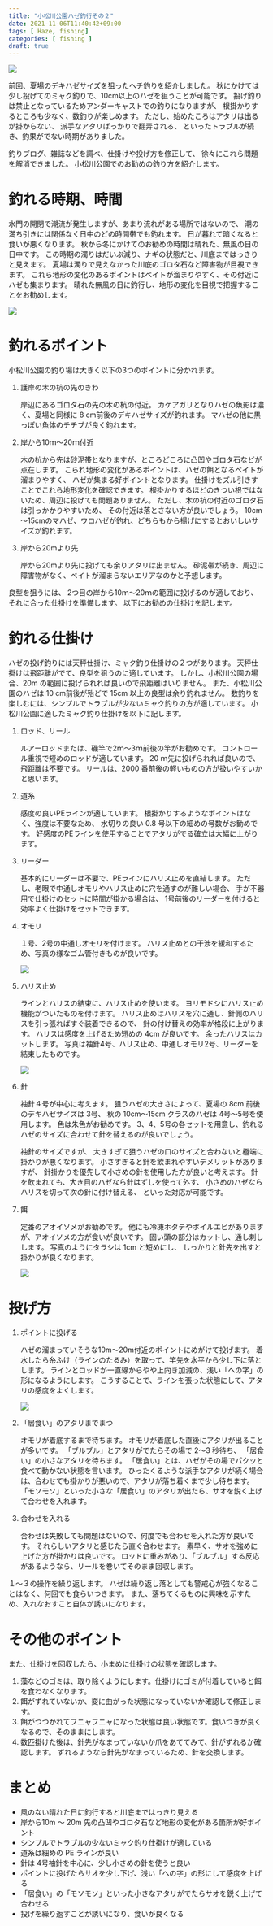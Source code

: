 ```yaml
---
title: "小松川公園ハゼ釣行その２"
date: 2021-11-06T11:40:42+09:00
tags: [ Haze, fishing]
categories: [ fishing ]
draft: true
---
```


![](2021-11-06-17-43-10.png)

前回、夏場のデキハゼサイズを狙ったヘチ釣りを紹介しました。
秋にかけては少し投げてのミャク釣りで、10cm以上のハゼを狙うことが可能です。
投げ釣りは禁止となっているためアンダーキャストでの釣りになりますが、
根掛かりするところも少なく、数釣りが楽しめます。
ただし、始めたころはアタリは出るが掛からない、
派手なアタリばっかりで翻弄される、
といったトラブルが続き、釣果がでない時期がありました。

釣りブログ、雑誌などを調べ、仕掛けや投げ方を修正して、
徐々にこれら問題を解消できました。
小松川公園でのお勧めの釣り方を紹介します。

# 釣れる時期、時間

水門の開閉で潮流が発生しますが、あまり流れがある場所ではないので、
潮の満ち引きには関係なく日中のどの時間帯でも釣れます。
日が暮れて暗くなると食いが悪くなります。
秋から冬にかけてのお勧めの時間は晴れた、無風の日の日中です。
この時期の濁りはだいぶ減り、ナギの状態だと、川底まではっきりと見えます。
夏場は濁りで見えなかった川底のゴロタ石など障害物が目視できます。
これら地形の変化のあるポイントはベイトが溜まりやすく、その付近にハゼも集まります。
晴れた無風の日に釣行し、地形の変化を目視で把握することをお勧めします。

![](2021-11-06-17-49-10.png)

# 釣れるポイント

小松川公園の釣り場は大きく以下の3つのポイントに分かれます。

1. 護岸の木の杭の先のきわ

   岸辺にあるゴロタ石の先の木の杭の付近。
   カケアガリとなりハゼの魚影は濃く、夏場と同様に 8 cm前後のデキハゼサイズが釣れます。
   マハゼの他に黒っぽい魚体のチチブが良く釣れます。

2. 岸から10ｍ～20ｍ付近

   木の杭から先は砂泥帯となりますが、ところどころに凸凹やゴロタ石などが点在します。
   こられ地形の変化があるポイントは、ハゼの餌となるベイトが溜まりやすく、
   ハゼが集まる好ポイントとなります。
   仕掛けをズル引きすことでこれら地形変化を確認できます。
   根掛かりするほどのきつい根ではないため、周辺に投げても問題ありません。
   ただし、木の杭の付近のゴロタ石は引っかかりやすいため、
   その付近は落とさない方が良いでしょう。
   10cm～15cmのマハゼ、ウロハゼが釣れ、どちらもから揚げにするとおいしいサイズが釣れます。

3. 岸から20mより先

    岸から20mより先に投げても余りアタリは出ません。
    砂泥帯が続き、周辺に障害物がなく、ベイトが溜まらないエリアなのかと予想します。

良型を狙うには、
2つ目の岸から10ｍ～20ｍの範囲に投げるのが適しており、
それに合った仕掛けを準備します。
以下にお勧めの仕掛けを記します。

# 釣れる仕掛け

ハゼの投げ釣りには天秤仕掛け、ミャク釣り仕掛けの２つがあります。
天秤仕掛けは飛距離がでて、良型を狙うのに適しています。
しかし、小松川公園の場合、20m の範囲に投げられれば良いので飛距離はいりません。
また、小松川公園のハゼは 10 cm前後が殆どで 15cm 以上の良型は余り釣れません。 
数釣りを楽しむには、シンプルでトラブルが少ないミャク釣りの方が適しています。
小松川公園に適したミャク釣り仕掛けを以下に記します。

1. ロッド、リール

   ルアーロッドまたは、磯竿で2ｍ～3ｍ前後の竿がお勧めです。
   コントロール重視で短めのロッドが適しています。
   20 ｍ先に投げられれば良いので、飛距離は不要です。
   リールは、2000 番前後の軽いものの方が扱いやすいかと思います。

2. 道糸

   感度の良いPEラインが適しています。
   根掛かりするようなポイントはなく、強度は不要なため、
   水切りの良い 0.8 号以下の細めの号数がお勧めです。
   好感度のPEラインを使用することでアタリがでる確立は大幅に上がります。

3. リーダー

   基本的にリーダーは不要で、PEラインにハリス止めを直結します。
   ただし、老眼で中通しオモリやハリス止めに穴を通すのが難しい場合、
   手が不器用で仕掛けのセットに時間が掛かる場合は、
   1号前後のリーダーを付けると効率よく仕掛けをセットできます。

4. オモリ

   １号、2号の中通しオモリを付けます。
   ハリス止めとの干渉を緩和するため、写真の様なゴム管付きものが良いです。

    ![](2021-11-06-21-15-45.png)

5. ハリス止め

   ラインとハリスの結束に、ハリス止めを使います。
   ヨリモドシにハリス止め機能がついたものを付けます。
   ハリス止めはハリスを穴に通し、針側のハリスを引っ張ればすぐ装着できるので、
   針の付け替えの効率が格段に上がります。
   ハリスは感度を上げるため短めの 4cm が良いです。
   余ったハリスはカットします。
   写真は袖針4号、ハリス止め、中通しオモリ2号、リーダーを結束したものです。

    ![](2021-11-06-21-18-06.png)

6. 針

   袖針４号が中心に考えます。
   狙うハゼの大きさによって、夏場の 8cm 前後のデキハゼサイズは 3号、
   秋の 10cm～15cm クラスのハゼは 4号～5号を使用します。
   色は朱色がお勧めです。
   3、4、5号の各セットを用意し、釣れるハゼのサイズに合わせて針を替えるのが良いでしょう。

   袖針のサイズですが、
   大きすぎて狙うハゼの口のサイズと合わないと極端に掛かりが悪くなります。
   小さすぎると針を飲まれやすいデメリットがありますが、
   針掛かりを優先して小さめの針を使用した方が良いと考えます。
   針を飲まれても、大き目のハゼなら針はずしを使って外す、
   小さめのハゼならハリスを切って次の針に付け替える、
   といった対応が可能です。

7. 餌

   定番のアオイソメがお勧めです。
   他にも冷凍ホタテやボイルエビがありますが、アオイソメの方が食いが良いです。
   固い頭の部分はカットし、通し刺しします。
   写真のようにタラシは 1cm と短めにし、
   しっかりと針先を出すと掛かりが良くなります。

   ![](2021-11-06-21-27-14.png)

# 投げ方


1. ポイントに投げる

   ハゼの溜まっていそうな10m～20m付近のポイントにめがけて投げます。
   着水したら糸ふけ（ラインのたるみ）を取って、竿先を水平から少し下に落とします。
   ラインとロッドが一直線からやや上向き加減の、浅い「ヘの字」の形になるようにします。
   こうすることで、ラインを張った状態にして、アタリの感度をよくします。

   ![](2021-11-07-07-42-17.png)

2. 「居食い」のアタリまでまつ

   オモリが着底するまで待ちます。
   オモリが着底した直後にアタリが出ることが多いです。
   「ブルブル」とアタリがでたらその場で 2～3 秒待ち、
   「居食い」の小さなアタリを待ちます。
   「居食い」とは、ハゼがその場でパクッと食べて動かない状態を言います。
   ひったくるような派手なアタリが続く場合は、合わせても掛かりが悪いので、アタリが落ち着くまで少し待ちます。
   「モソモソ」といった小さな「居食い」のアタリが出たら、サオを鋭く上げて合わせを入れます。

3. 合わせを入れる

   合わせは失敗しても問題はないので、何度でも合わせを入れた方が良いです。
   それらしいアタリと感じたら直ぐ合わせます。
   素早く、サオを強めに上げた方が掛かりは良いです。
   ロッドに重みがあり、「ブルブル」する反応があるようなら、リールを巻いてそのまま回収します。


１～３の操作を繰り返します。
ハゼは繰り返し落としても警戒心が強くなることはなく、何回でも食らいつきます。
また、落ちてくるものに興味を示すため、入れなおすこと自体が誘いになります。

# その他のポイント

また、仕掛けを回収したら、小まめに仕掛けの状態を確認します。

1. 藻などのゴミは、取り除くようにします。仕掛けにゴミが付着していると餌を食わなくなります。
2. 餌がずれていないか、変に曲がった状態になっていないか確認して修正します。
3. 餌がつつかれてフニャフニャになった状態は良い状態です。食いつきが良くなるので、そのままにします。
4. 数匹掛けた後は、針先がなまっていないか爪をあててみて、針がずれるか確認します。
  ずれるようなら針先がなまっているため、針を交換します。

# まとめ

* 風のない晴れた日に釣行すると川底まではっきり見える
* 岸から10m ～ 20m 先の凸凹やゴロタ石など地形の変化がある箇所が好ポイント
* シンプルでトラブルの少ないミャク釣り仕掛けが適している
* 道糸は細めの PE ラインが良い
* 針は 4号袖針を中心に、少し小さめの針を使うと良い
* ポイントに投げたらサオを少し下げ、浅い「への字」の形にして感度を上げる
* 「居食い」の「モソモソ」といった小さなアタリがでたらサオを鋭く上げて合わせる
* 投げを繰り返すことが誘いになり、食いが良くなる

